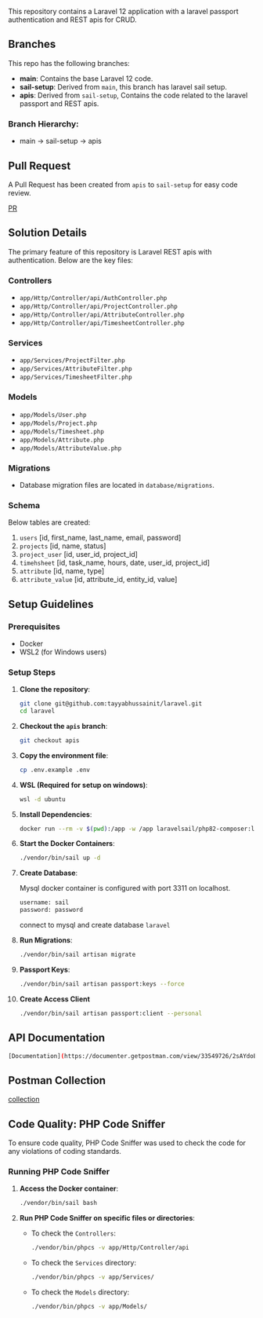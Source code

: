 This repository contains a Laravel 12 application with a laravel passport authentication and REST apis for CRUD.

## Branches

This repo has the following branches:

- **main**: Contains the base Laravel 12 code.
- **sail-setup**: Derived from `main`, this branch has laravel sail setup.
- **apis**: Derived from `sail-setup`, Contains the code related to the laravel passport and REST apis.

### Branch Hierarchy:
- main -> sail-setup -> apis

## Pull Request
A Pull Request has been created from `apis` to `sail-setup` for easy code review.

[PR](https://github.com/tayyabhussainit/laravel/pull/1)

## Solution Details

The primary feature of this repository is Laravel REST apis with authentication. Below are the key files:

### Controllers
- `app/Http/Controller/api/AuthController.php`
- `app/Http/Controller/api/ProjectController.php`
- `app/Http/Controller/api/AttributeController.php`
- `app/Http/Controller/api/TimesheetController.php`

### Services
- `app/Services/ProjectFilter.php`
- `app/Services/AttributeFilter.php`
- `app/Services/TimesheetFilter.php`

### Models
- `app/Models/User.php`
- `app/Models/Project.php`
- `app/Models/Timesheet.php`
- `app/Models/Attribute.php`
- `app/Models/AttributeValue.php`

### Migrations
- Database migration files are located in `database/migrations`.

### Schema
Below tables are created:

1. `users` [id, first_name, last_name, email, password]
2. `projects` [id, name, status]
3. `project_user` [id, user_id, project_id]
4. `timehsheet` [id, task_name, hours, date, user_id, project_id]
5. `attribute` [id, name, type]
6. `attribute_value` [id, attribute_id, entity_id, value]


## Setup Guidelines

### Prerequisites

- Docker
- WSL2 (for Windows users)

### Setup Steps

1. **Clone the repository**:
    ```bash
    git clone git@github.com:tayyabhussainit/laravel.git
    cd laravel
    ```

2. **Checkout the `apis` branch**:
    ```bash
    git checkout apis
    ```

3. **Copy the environment file**:
    ```bash
    cp .env.example .env
    ```

4. **WSL (Required for setup on windows)**:
    ```bash
    wsl -d ubuntu
    ```

5. **Install Dependencies**:
    ```bash
    docker run --rm -v $(pwd):/app -w /app laravelsail/php82-composer:latest composer install
    ```    

6. **Start the Docker Containers**:
    ```bash
    ./vendor/bin/sail up -d
    ```

7. **Create Database**:
    
    Mysql docker container is configured with port 3311 on localhost.
    ```bash
    username: sail
    password: password
    ```
    connect to mysql and create database `laravel`
   
8. **Run Migrations**:
    ```bash
    ./vendor/bin/sail artisan migrate
    ```

9. **Passport Keys**:
    ```bash
    ./vendor/bin/sail artisan passport:keys --force
    ```

10. **Create Access Client**
    ```bash
    ./vendor/bin/sail artisan passport:client --personal
    ```

## API Documentation
```bash
[Documentation](https://documenter.getpostman.com/view/33549726/2sAYdoE7HP)
```

## Postman Collection
[collection](https://github.com/tayyabhussainit/laravel/blob/apis/Laravel.postman_collection.json)

## Code Quality: PHP Code Sniffer

To ensure code quality, PHP Code Sniffer was used to check the code for any violations of coding standards.

### Running PHP Code Sniffer

1. **Access the Docker container**:
    ```bash
    ./vendor/bin/sail bash
    ```

2. **Run PHP Code Sniffer on specific files or directories**:

    - To check the `Controllers`:
      ```bash
      ./vendor/bin/phpcs -v app/Http/Controller/api
      ```

    - To check the `Services` directory:
      ```bash
      ./vendor/bin/phpcs -v app/Services/
      ```

    - To check the `Models` directory:
      ```bash
      ./vendor/bin/phpcs -v app/Models/
      ```